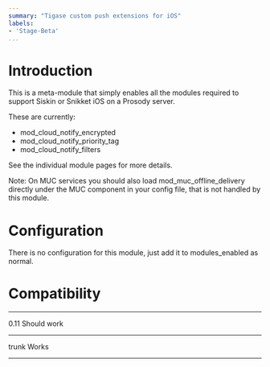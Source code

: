 ```yaml
---
summary: "Tigase custom push extensions for iOS"
labels:
- 'Stage-Beta'
...
```


Introduction
============

This is a meta-module that simply enables all the modules required to support
Siskin or Snikket iOS on a Prosody server.

These are currently:

- mod_cloud_notify_encrypted
- mod_cloud_notify_priority_tag
- mod_cloud_notify_filters

See the individual module pages for more details.

Note: On MUC services you should also load mod_muc_offline_delivery directly
under the MUC component in your config file, that is not handled by this
module.

Configuration
=============

There is no configuration for this module, just add it to
modules\_enabled as normal.

Compatibility
=============

  ----- -------
  0.11  Should work
  ----- -------
  trunk Works
  ----- -------
